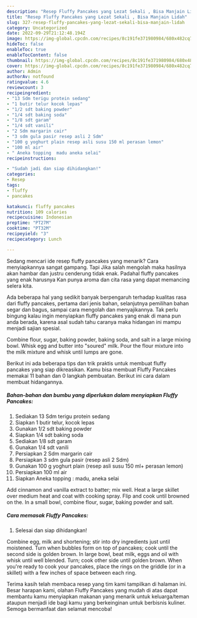 ```yaml
---
description: "Resep Fluffy Pancakes yang Lezat Sekali , Bisa Manjain Lidah"
title: "Resep Fluffy Pancakes yang Lezat Sekali , Bisa Manjain Lidah"
slug: 327-resep-fluffy-pancakes-yang-lezat-sekali-bisa-manjain-lidah
category: Uncategorized
date: 2022-09-29T21:12:48.194Z
image: https://img-global.cpcdn.com/recipes/8c191fe371980984/680x482cq70/fluffy-pancakes-foto-resep-utama.jpg
hideToc: false
enableToc: true
enableTocContent: false
thumbnail: https://img-global.cpcdn.com/recipes/8c191fe371980984/680x482cq70/fluffy-pancakes-foto-resep-utama.jpg
cover: https://img-global.cpcdn.com/recipes/8c191fe371980984/680x482cq70/fluffy-pancakes-foto-resep-utama.jpg
author: Admin
authorAv: notfound
ratingvalue: 4.6
reviewcount: 3
recipeingredient:
- "13 Sdm terigu protein sedang"
- "1 butir telur kocok lepas"
- "1/2 sdt baking powder"
- "1/4 sdt baking soda"
- "1/8 sdt garam"
- "1/4 sdt vanili"
- "2 Sdm margarin cair"
- "3 sdm gula pasir resep asli 2 Sdm"
- "100 g yoghurt plain resep asli susu 150 ml perasan lemon"
- "100 ml air"
- " Aneka topping  madu aneka selai"
recipeinstructions:

- "Sudah jadi dan siap dihidangkan!"
categories:
- Resep
tags:
- fluffy
- pancakes

katakunci: fluffy pancakes 
nutrition: 109 calories
recipecuisine: Indonesian
preptime: "PT27M"
cooktime: "PT32M"
recipeyield: "3"
recipecategory: Lunch

---
```



Sedang mencari ide resep fluffy pancakes yang menarik? Cara menyiapkannya sangat gampang. Tapi Jika salah mengolah maka hasilnya akan hambar dan justru cenderung tidak enak. Padahal fluffy pancakes yang enak harusnya Kan punya aroma dan cita rasa yang dapat memancing selera kita.


Ada beberapa hal yang sedikit banyak berpengaruh terhadap kualitas rasa dari fluffy pancakes, pertama dari jenis bahan, selanjutnya pemilihan bahan segar dan bagus, sampai cara mengolah dan menyajikannya. Tak perlu bingung kalau ingin menyiapkan fluffy pancakes yang enak di mana pun anda berada, karena asal sudah tahu caranya maka hidangan ini mampu menjadi sajian spesial.

Combine flour, sugar, baking powder, baking soda, and salt in a large mixing bowl. Whisk egg and butter into &#34;soured&#34; milk. Pour the flour mixture into the milk mixture and whisk until lumps are gone.


Berikut ini ada beberapa tips dan trik praktis untuk membuat fluffy pancakes yang siap dikreasikan. Kamu bisa membuat Fluffy Pancakes memakai 11 bahan dan 0 langkah pembuatan. Berikut ini cara dalam membuat hidangannya.

<!--inarticleads1-->

##### Bahan-bahan dan bumbu yang diperlukan dalam menyiapkan Fluffy Pancakes:

1. Sediakan 13 Sdm terigu protein sedang
1. Siapkan 1 butir telur, kocok lepas
1. Gunakan 1/2 sdt baking powder
1. Siapkan 1/4 sdt baking soda
1. Sediakan 1/8 sdt garam
1. Gunakan 1/4 sdt vanili
1. Persiapkan 2 Sdm margarin cair
1. Persiapkan 3 sdm gula pasir (resep asli 2 Sdm)
1. Gunakan 100 g yoghurt plain (resep asli susu 150 ml+ perasan lemon)
1. Persiapkan 100 ml air
1. Siapkan  Aneka topping : madu, aneka selai


Add cinnamon and vanilla extract to batter; mix well. Heat a large skillet over medium heat and coat with cooking spray. Flip and cook until browned on the. In a small bowl, combine flour, sugar, baking powder and salt. 

<!--inarticleads2-->

##### Cara memasak Fluffy Pancakes:


1. Selesai dan siap dihidangkan!

Combine egg, milk and shortening; stir into dry ingredients just until moistened. Turn when bubbles form on top of pancakes; cook until the second side is golden brown. In large bowl, beat milk, eggs and oil with whisk until well blended. Turn; cook other side until golden brown. When you&#39;re ready to cook your pancakes, place the rings on the griddle (or in a skillet) with a few inches of space between each ring. 

Terima kasih telah membaca resep yang tim kami tampilkan di halaman ini. Besar harapan kami, olahan Fluffy Pancakes yang mudah di atas dapat membantu kamu menyiapkan makanan yang menarik untuk keluarga/teman ataupun menjadi ide bagi kamu yang berkeinginan untuk berbisnis kuliner. Semoga bermanfaat dan selamat mencoba!
